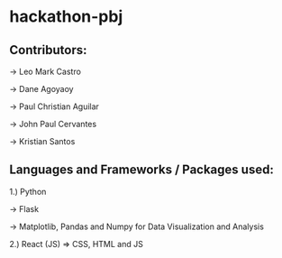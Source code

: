 # hackathon-pbj

## Contributors:

-> Leo Mark Castro

-> Dane Agoyaoy

-> Paul Christian Aguilar

-> John Paul Cervantes

-> Kristian Santos

## Languages and Frameworks / Packages used:

1.) Python

  -> Flask
  
  -> Matplotlib, Pandas and Numpy for Data Visualization and Analysis
  
2.) React (JS) => CSS, HTML and JS
